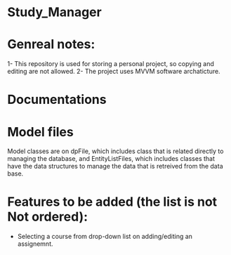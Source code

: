 # Study_Manager

# Genreal notes: 
1- This repository is used for storing a personal project, so copying and editing are not allowed.
2- The project uses MVVM software archaticture.

# Documentations

# Model files
Model classes are on dpFile, which includes class that is related directly to managing the database, and EntityListFiles, which includes classes that have the data structures to manage the data that is retreived from the data base.

# Features to be added (the list is not Not ordered):
- Selecting a course from drop-down list on adding/editing an assignemnt.

